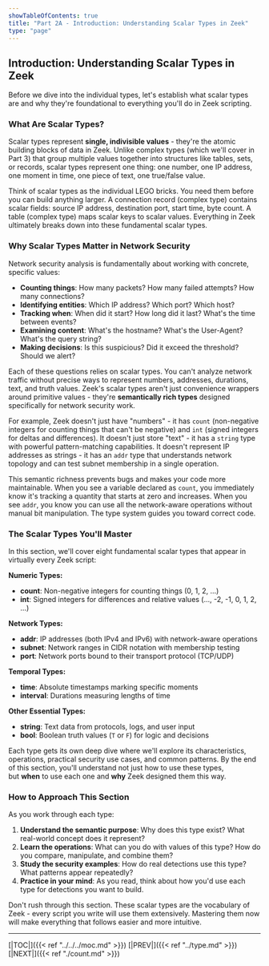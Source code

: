 ```yaml
---
showTableOfContents: true
title: "Part 2A - Introduction: Understanding Scalar Types in Zeek"
type: "page"
---
```


## Introduction: Understanding Scalar Types in Zeek

Before we dive into the individual types, let's establish what scalar types are and why they're foundational to everything you'll do in Zeek scripting.

### What Are Scalar Types?

Scalar types represent **single, indivisible values** - they're the atomic building blocks of data in Zeek. Unlike complex types (which we'll cover in Part 3) that group multiple values together into structures like tables, sets, or records, scalar types represent one thing: one number, one IP address, one moment in time, one piece of text, one true/false value.

Think of scalar types as the individual LEGO bricks. You need them before you can build anything larger. A connection record (complex type) contains scalar fields: source IP address, destination port, start time, byte count. A table (complex type) maps scalar keys to scalar values. Everything in Zeek ultimately breaks down into these fundamental scalar types.


### Why Scalar Types Matter in Network Security

Network security analysis is fundamentally about working with concrete, specific values:

- **Counting things**: How many packets? How many failed attempts? How many connections?
- **Identifying entities**: Which IP address? Which port? Which host?
- **Tracking when**: When did it start? How long did it last? What's the time between events?
- **Examining content**: What's the hostname? What's the User-Agent? What's the query string?
- **Making decisions**: Is this suspicious? Did it exceed the threshold? Should we alert?

Each of these questions relies on scalar types. You can't analyze network traffic without precise ways to represent numbers, addresses, durations, text, and truth values. Zeek's scalar types aren't just convenience wrappers around primitive values - they're **semantically rich types** designed specifically for network security work.

For example, Zeek doesn't just have "numbers" - it has `count` (non-negative integers for counting things that can't be negative) and `int` (signed integers for deltas and differences). It doesn't just store "text" - it has a `string` type with powerful pattern-matching capabilities. It doesn't represent IP addresses as strings - it has an `addr` type that understands network topology and can test subnet membership in a single operation.

This semantic richness prevents bugs and makes your code more maintainable. When you see a variable declared as `count`, you immediately know it's tracking a quantity that starts at zero and increases. When you see `addr`, you know you can use all the network-aware operations without manual bit manipulation. The type system guides you toward correct code.

### The Scalar Types You'll Master

In this section, we'll cover eight fundamental scalar types that appear in virtually every Zeek script:

**Numeric Types:**

- **count**: Non-negative integers for counting things (0, 1, 2, ...)
- **int**: Signed integers for differences and relative values (..., -2, -1, 0, 1, 2, ...)

**Network Types:**

- **addr**: IP addresses (both IPv4 and IPv6) with network-aware operations
- **subnet**: Network ranges in CIDR notation with membership testing
- **port**: Network ports bound to their transport protocol (TCP/UDP)

**Temporal Types:**

- **time**: Absolute timestamps marking specific moments
- **interval**: Durations measuring lengths of time

**Other Essential Types:**

- **string**: Text data from protocols, logs, and user input
- **bool**: Boolean truth values (`T` or `F`) for logic and decisions

Each type gets its own deep dive where we'll explore its characteristics, operations, practical security use cases, and common patterns. By the end of this section, you'll understand not just how to use these types, but **when** to use each one and **why** Zeek designed them this way.

### How to Approach This Section

As you work through each type:

1. **Understand the semantic purpose**: Why does this type exist? What real-world concept does it represent?
2. **Learn the operations**: What can you do with values of this type? How do you compare, manipulate, and combine them?
3. **Study the security examples**: How do real detections use this type? What patterns appear repeatedly?
4. **Practice in your mind**: As you read, think about how you'd use each type for detections you want to build.

Don't rush through this section. These scalar types are the vocabulary of Zeek - every script you write will use them extensively. Mastering them now will make everything that follows easier and more intuitive.



---
[|TOC|]({{< ref "../../../moc.md" >}})
[|PREV|]({{< ref "../type.md" >}})
[|NEXT|]({{< ref "./count.md" >}})

